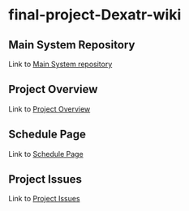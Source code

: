 # final-project-Dexatr-wiki

## Main System Repository
Link to [Main System repository](https://github.com/cu-ecen-aeld/final-project-Dexatr)

## Project Overview
Link to [Project Overview](https://github.com/Dexatr/final-project-Dexatr-wiki/wiki/Project-Overview)

## Schedule Page
Link to [Schedule Page](https://github.com/users/Dexatr/projects/1/views/1)

## Project Issues
Link to [Project Issues](https://github.com/cu-ecen-aeld/final-project-Dexatr/issues)
